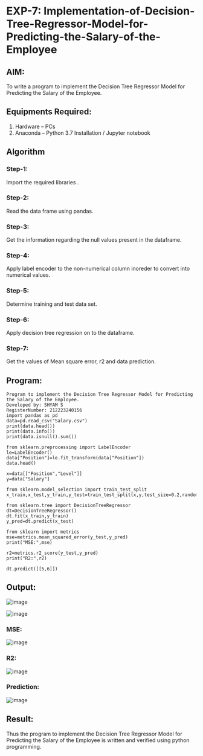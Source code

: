# EXP-7: Implementation-of-Decision-Tree-Regressor-Model-for-Predicting-the-Salary-of-the-Employee

## AIM:
To write a program to implement the Decision Tree Regressor Model for Predicting the Salary of the Employee.

## Equipments Required:
1. Hardware – PCs
2. Anaconda – Python 3.7 Installation / Jupyter notebook

## Algorithm
### Step-1:
Import the required libraries .
### Step-2:
Read the data frame using pandas.
### Step-3:
Get the information regarding the null values present in the dataframe.
### Step-4:
Apply label encoder to the non-numerical column inoreder to convert into numerical values.
### Step-5:
Determine training and test data set.
### Step-6:
Apply decision tree regression on to the dataframe.
### Step-7:
Get the values of Mean square error, r2 and data prediction.

## Program:
```
Program to implement the Decision Tree Regressor Model for Predicting the Salary of the Employee.
Developed by: SHYAM S
RegisterNumber: 212223240156
import pandas as pd
data=pd.read_csv("Salary.csv")
print(data.head())
print(data.info())
print(data.isnull().sum())

from sklearn.preprocessing import LabelEncoder
le=LabelEncoder()
data["Position"]=le.fit_transform(data["Position"])
data.head()

x=data[["Position","Level"]]
y=data["Salary"]

from sklearn.model_selection import train_test_split
x_train,x_test,y_train,y_test=train_test_split(x,y,test_size=0.2,random_state=2)

from sklearn.tree import DecisionTreeRegressor
dt=DecisionTreeRegressor()
dt.fit(x_train,y_train)
y_pred=dt.predict(x_test)

from sklearn import metrics
mse=metrics.mean_squared_error(y_test,y_pred)
print("MSE:",mse)

r2=metrics.r2_score(y_test,y_pred)
print("R2:",r2)

dt.predict([[5,6]])

```

## Output:

![image](https://github.com/SridharShyam/Implementation-of-Decision-Tree-Regressor-Model-for-Predicting-the-Salary-of-the-Employee/assets/144871368/33e4470e-d73a-4d95-a358-73c1e9c13476)

![image](https://github.com/SridharShyam/Implementation-of-Decision-Tree-Regressor-Model-for-Predicting-the-Salary-of-the-Employee/assets/144871368/ff7745be-b5a3-49b5-b50c-d384f938a8ad)

### MSE:

![image](https://github.com/SridharShyam/Implementation-of-Decision-Tree-Regressor-Model-for-Predicting-the-Salary-of-the-Employee/assets/144871368/ef661443-9813-4dc0-a689-9afe234e9fec)

### R2:

![image](https://github.com/SridharShyam/Implementation-of-Decision-Tree-Regressor-Model-for-Predicting-the-Salary-of-the-Employee/assets/144871368/36d69f1e-9086-4a10-ac51-9d4d9abcf6dd)

### Prediction:

![image](https://github.com/SridharShyam/Implementation-of-Decision-Tree-Regressor-Model-for-Predicting-the-Salary-of-the-Employee/assets/144871368/b32372c0-5472-443b-bd3f-b4d2051106de)

## Result:
Thus the program to implement the Decision Tree Regressor Model for Predicting the Salary of the Employee is written and verified using python programming.
